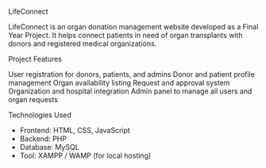 LifeConnect

LifeConnect is an organ donation management website developed as a Final Year Project. It helps connect patients in need of organ transplants with donors and registered medical organizations.

Project Features

User registration for donors, patients, and admins
Donor and patient profile management
Organ availability listing
Request and approval system
Organization and hospital integration
Admin panel to manage all users and organ requests

Technologies Used

- Frontend: HTML, CSS, JavaScript
- Backend: PHP
- Database: MySQL
- Tool: XAMPP / WAMP (for local hosting)

